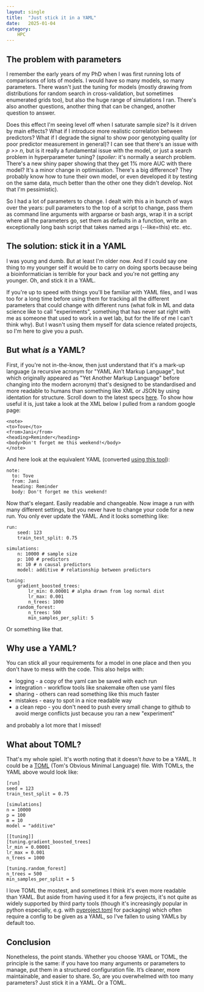 ```yaml
---
layout: single
title:  "Just stick it in a YAML"
date:   2025-01-04
category:
    HPC
---
```


## The problem with parameters

I remember the early years of my PhD when I was first running lots of comparisons of lots of models. I would have so many models, so many parameters. There wasn't just the tuning for models (mostly drawing from distributions for random search in cross-validation, but sometimes enumerated grids too), but also the huge range of simulations I ran. There's also another questions, another thing that can be changed, another question to answer. 

Does this effect I'm seeing level off when I saturate sample size? Is it driven by main effects? What if I introduce more realistic correlation between predictors? What if I degrade the signal to show poor genotyping quality (or poor predictor measurement in general)? I can see that there's an issue with *p >> n*, but is it really a fundamental issue with the model, or just a search problem in hyperparameter tuning? (*spoiler:* it's normally a search problem. There's a new shiny paper showing that they get 1% more AUC with there model? It's a minor change in optimisation. There's a big difference? They probably know how to tune their own model, or even developed it by testing on the same data, much better than the other one they didn't develop. Not that I'm pessimistic). 

So I had a lot of parameters to change. I dealt with this a in bunch of ways over the years: pull parameters to the top of a script to change, pass them as command line arguments with argparse or bash args, wrap it in a script where all the parameters go, set them as defaults in a function, write an exceptionally long bash script that takes named args (--like=this) etc. etc. 

## The solution: stick it in a YAML

I was young and dumb. But at least I'm older now. And if I could say one thing to my younger self it would be to carry on doing sports because being a bioinformatician is terrible for your back and you're not getting any younger. Oh, and stick it in a YAML.

If you're up to speed with things you'll be familiar with YAML files, and I was too for a long time before using them for tracking all the different parameters that could change with different runs (what folk in ML and data science like to call "experiments", something that has never sat right with me as someone that used to work in a wet lab, but for the life of me I can't think why). But I wasn't using them myself for data science related projects, so I'm here to give you a push.

## But what *is* a YAML?

First, if you're not in-the-know, then just understand that it's a mark-up language (a recursive acronym for "YAML Ain’t Markup Language", but which originally appeared as "Yet Another Markup Language" before changing into the modern acronym) that's designed to be standardised and more readable to humans than something like XML or JSON by using identation for structure. Scroll down to the latest specs [here](https://yaml.org/). To show how useful it is, just take a look at the XML below I pulled from a random google page:

```
<note>
<to>Tove</to>
<from>Jani</from>
<heading>Reminder</heading>
<body>Don't forget me this weekend!</body>
</note>
```

And here look at the equivalent YAML (converted [using this tool](https://www.site24x7.com/tools/xml-to-yaml.html)):

```
note:
  to: Tove
  from: Jani
  heading: Reminder
  body: Don't forget me this weekend!
```

Now that's elegant. Easily readable and changeable. Now image a run with many different settings, but you never have to change your code for a new run. You only ever update the YAML. And it looks something like:

```
run:
	seed: 123
	train_test_split: 0.75
	
simulations:
	n: 10000 # sample size
	p: 100 # predictors
	m: 10 # n causal predictors
	model: additive # relationship between predictors

tuning:
	gradient_boosted_trees:
		lr_min: 0.00001 # alpha drawn from log normal dist
		lr_max: 0.001
		n_trees: 1000
	random_forest:
		n_trees: 500
		min_samples_per_split: 5
```

Or something like that.

## Why use a YAML?

You can stick all your requirements for a model in one place and then you don't have to mess with the code. This also helps with:

- logging - a copy of the yaml can be saved with each run
- integration - workflow tools like snakemake often use yaml files
- sharing - others can read something like this much faster
- mistakes - easy to spot in a nice readable way
- a clean repo - you don't need to push every small change to github to avoid merge conflicts just because you ran a new "experiment"

and probably a lot more that I missed! 

## What about TOML?

That's my whole spiel. It's worth noting that it doesn't *have* to be a YAML. It could be a [TOML](https://toml.io/en/) (Tom's Obvious Minimal Language) file. With TOMLs, the YAML above would look like:

```
[run]
seed = 123
train_test_split = 0.75

[simulations]
n = 10000
p = 100
m = 10
model = "additive"

[[tuning]]
[tuning.gradient_boosted_trees]
lr_min = 0.00001
lr_max = 0.001
n_trees = 1000

[tuning.random_forest]
n_trees = 500
min_samples_per_split = 5
```

I love TOML the mostest, and sometimes I think it's even more readable than YAML. But aside from having used it for a few projects, it's not quite as widely supported by third party tools (though it's increasingly popular in python especially, e.g. with [pyproject.toml](https://packaging.python.org/en/latest/guides/writing-pyproject-toml/) for packaging) which often require a config to be given as a YAML, so I've fallen to using YAMLs by default too. 

## Conclusion

Nonetheless, the point stands. Whether you choose YAML or TOML, the principle is the same: if you have too many arguments or parameters to manage, put them in a structured configuration file. It’s cleaner, more maintainable, and easier to share. So, are you overwhelmed with too many parameters? Just stick it in a YAML. Or a TOML.